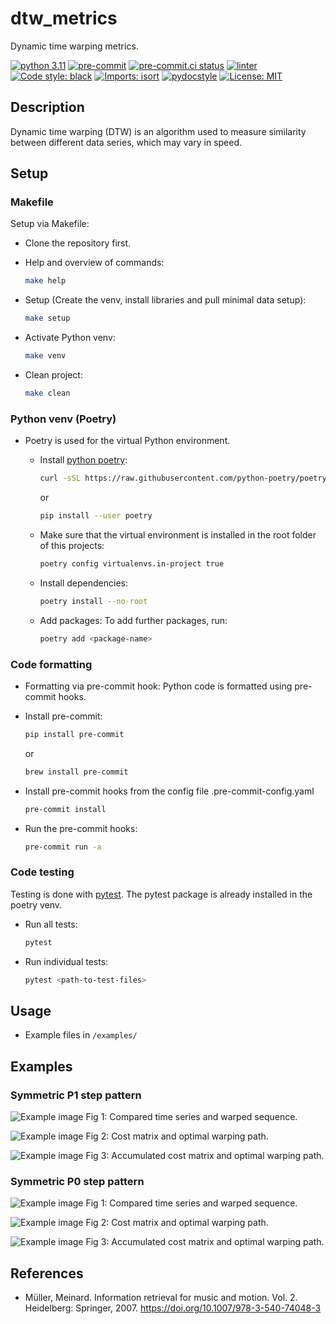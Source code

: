 # dtw_metrics

Dynamic time warping metrics.

[![python 3.11](https://img.shields.io/badge/python-3.11-blue.svg)](https://www.python.org)
[![pre-commit](https://img.shields.io/badge/pre--commit-enabled-brightgreen?logo=pre-commit&logoColor=white)](https://github.com/pre-commit/pre-commit)
[![pre-commit.ci status](https://results.pre-commit.ci/badge/github/pre-commit/action/main.svg)](https://results.pre-commit.ci/latest/github/pre-commit/action/main)
[![linter](https://img.shields.io/badge/code%20linting-pylint-blue.svg)](https://github.com/PyCQA/pylint)
[![Code style: black](https://img.shields.io/badge/code%20style-black-000000.svg)](https://github.com/psf/black)
[![Imports: isort](https://img.shields.io/badge/%20imports-isort-%231674b1?style=flat&labelColor=ef8336)](https://pycqa.github.io/isort/)
[![pydocstyle](https://img.shields.io/badge/pydocstyle-enabled-AD4CD3)](http://www.pydocstyle.org/en/stable/)
[![License: MIT](https://img.shields.io/badge/License-MIT-yellow.svg)](https://opensource.org/licenses/MIT)

## Description

Dynamic time warping (DTW) is an algorithm used to measure similarity between different data series, which may vary in speed.

## Setup

### Makefile
Setup via Makefile:
- Clone the repository first.

- Help and overview of commands:
    ```bash
    make help
    ```

- Setup (Create the venv, install libraries and pull minimal data setup):
    ```bash
    make setup
    ```

- Activate Python venv:
    ```bash
    make venv
    ```

- Clean project:
    ```bash
    make clean
    ```

### Python venv (Poetry)

- Poetry is used for the virtual Python environment.
  - Install [python poetry](https://github.com/python-poetry/poetry):
    ```bash
    curl -sSL https://raw.githubusercontent.com/python-poetry/poetry/master/get-poetry.py | python
    ```
    or
    ```bash
    pip install --user poetry
    ```

  - Make sure that the virtual environment is installed in the root folder of this projects:
    ```bash
    poetry config virtualenvs.in-project true
    ```

  - Install dependencies:
    ```bash
    poetry install --no-root
    ```

  - Add packages:
    To add further packages, run:
    ```bash
    poetry add <package-name>
    ```

### Code formatting
- Formatting via pre-commit hook:
  Python code is formatted using pre-commit hooks.
- Install pre-commit:
  ```bash
  pip install pre-commit
  ```
  or
  ```bash
  brew install pre-commit
  ```

- Install pre-commit hooks from the config file .pre-commit-config.yaml
  ```bash
  pre-commit install
  ```

- Run the pre-commit hooks:
  ```bash
  pre-commit run -a
  ```

### Code testing
Testing is done with [pytest](https://docs.pytest.org/). The pytest package is already installed in the poetry venv.
- Run all tests:

  ```bash
  pytest
  ```

- Run individual tests:

  ```bash
  pytest <path-to-test-files>
  ```

## Usage
- Example files in `/examples/`



## Examples

### Symmetric P1 step pattern

![Example image](/docs/images/example_trig_patternP1_sequence.png "Example time series")
Fig 1: Compared time series and warped sequence.

![Example image](/docs/images/example_trig_patternP1_cm.png "Example cost matrix")
Fig 2: Cost matrix and optimal warping path.

![Example image](/docs/images/example_trig_patternP1_acm.png "Example accumulated cost matrix")
Fig 3: Accumulated cost matrix and optimal warping path.



### Symmetric P0 step pattern

![Example image](/docs/images/example_trig_patternP0_sequence.png "Example time series")
Fig 1: Compared time series and warped sequence.

![Example image](/docs/images/example_trig_patternP0_cm.png "Example cost matrix")
Fig 2: Cost matrix and optimal warping path.

![Example image](/docs/images/example_trig_patternP0_acm.png "Example accumulated cost matrix")
Fig 3: Accumulated cost matrix and optimal warping path.



## References
- Müller, Meinard. Information retrieval for music and motion. Vol. 2. Heidelberg: Springer, 2007. https://doi.org/10.1007/978-3-540-74048-3
